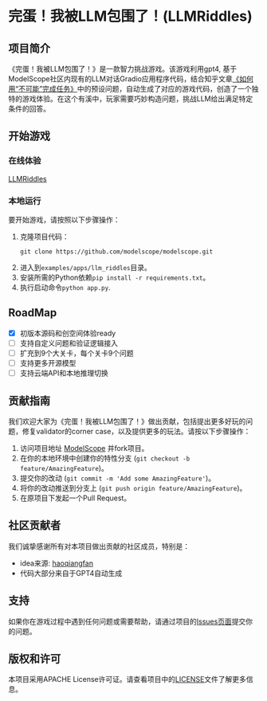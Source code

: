 # 完蛋！我被LLM包围了！(LLMRiddles)

## 项目简介
《完蛋！我被LLM包围了！》是一款智力挑战游戏。该游戏利用gpt4, 基于ModelScope社区内现有的LLM对话Gradio应用程序代码，结合知乎文章[《如何用“不可能”完成任务》](https://zhuanlan.zhihu.com/p/665393240)中的预设问题，自动生成了对应的游戏代码，创造了一个独特的游戏体验。在这个有溪中，玩家需要巧妙构造问题，挑战LLM给出满足特定条件的回答。

## 开始游戏

### 在线体验

[LLMRiddles](https://modelscope.cn/studios/LLMRiddles/LLMRiddles/summary)

### 本地运行
要开始游戏，请按照以下步骤操作：

1. 克隆项目代码：
   ```
   git clone https://github.com/modelscope/modelscope.git
   ```
2. 进入到`examples/apps/llm_riddles`目录。
3. 安装所需的Python依赖`pip install -r requirements.txt`。
4. 执行启动命令`python app.py`.

## RoadMap
- [x] 初版本源码和创空间体验ready
- [ ] 支持自定义问题和验证逻辑接入
- [ ] 扩充到9个大关卡，每个关卡9个问题
- [ ] 支持更多开源模型
- [ ] 支持云端API和本地推理切换

## 贡献指南
我们欢迎大家为《完蛋！我被LLM包围了！》做出贡献，包括提出更多好玩的问题，修复validator的corner case，以及提供更多的玩法。请按以下步骤操作：

1. 访问项目地址 [ModelScope](https://github.com/modelscope/modelscope) 并fork项目。
2. 在你的本地环境中创建你的特性分支 (`git checkout -b feature/AmazingFeature`)。
3. 提交你的改动 (`git commit -m 'Add some AmazingFeature'`)。
4. 将你的改动推送到分支上 (`git push origin feature/AmazingFeature`)。
5. 在原项目下发起一个Pull Request。

## 社区贡献者
我们诚挚感谢所有对本项目做出贡献的社区成员，特别是：

- idea来源: [haoqiangfan](https://www.zhihu.com/people/haoqiang-fan)
- 代码大部分来自于GPT4自动生成

## 支持
如果你在游戏过程中遇到任何问题或需要帮助，请通过项目的[Issues页面](https://github.com/modelscope/modelscope/issues)提交你的问题。

## 版权和许可
本项目采用APACHE License许可证。请查看项目中的[LICENSE](https://github.com/modelscope/modelscope/blob/main/LICENSE)文件了解更多信息。
